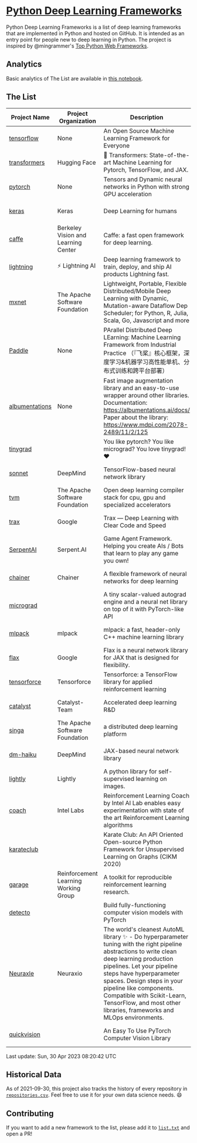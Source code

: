 # [Python Deep Learning Frameworks](https://www.github.com/shimst3r/python-deep-learning-frameworks)

Python Deep Learning Frameworks is a list of deep learning frameworks that are implemented in Python and hosted on GitHub. It is intended as an entry point for people new to deep learning in Python. The project is inspired by @mingrammer's [Top Python Web Frameworks](https://github.com/mingrammer/python-web-framework-stars).

## Analytics

Basic analytics of The List are available in [this notebook](./notebooks/development_over_time.ipynb).

## The List

| Project Name | Project Organization | Description | Stars | Forks | Open Issues | Last Commit |
| ------------ | -------------------- | ----------- | ----: | ----: | ----------: | ----------- |
| [tensorflow](https://tensorflow.org) | None | An Open Source Machine Learning Framework for Everyone | 173873 | 88225 | 2166 | 0 day(s) ago |
| [transformers](https://huggingface.co/transformers) | Hugging Face | 🤗 Transformers: State-of-the-art Machine Learning for Pytorch, TensorFlow, and JAX. | 97094 | 20094 | 684 | 0 day(s) ago |
| [pytorch](https://pytorch.org) | None | Tensors and Dynamic neural networks in Python with strong GPU acceleration | 66145 | 18203 | 11773 | 0 day(s) ago |
| [keras](http://keras.io/) | Keras | Deep Learning for humans | 58166 | 19327 | 398 | 0 day(s) ago |
| [caffe](http://caffe.berkeleyvision.org/) | Berkeley Vision and Learning Center | Caffe: a fast open framework for deep learning. | 33300 | 18986 | 1180 | 0 day(s) ago |
| [lightning](https://lightning.ai) | ⚡️ Lightning AI  | Deep learning framework to train, deploy, and ship AI products Lightning fast. | 22620 | 2861 | 648 | 0 day(s) ago |
| [mxnet](https://mxnet.apache.org) | The Apache Software Foundation | Lightweight, Portable, Flexible Distributed/Mobile Deep Learning with Dynamic, Mutation-aware Dataflow Dep Scheduler; for Python, R, Julia, Scala, Go, Javascript and more | 20389 | 6867 | 1993 | 1 day(s) ago |
| [Paddle](http://www.paddlepaddle.org/) | None | PArallel Distributed Deep LEarning: Machine Learning Framework from Industrial Practice （『飞桨』核心框架，深度学习&机器学习高性能单机、分布式训练和跨平台部署） | 20157 | 5140 | 1985 | 0 day(s) ago |
| [albumentations](https://albumentations.ai) | None | Fast image augmentation library and an easy-to-use wrapper around other libraries. Documentation:  https://albumentations.ai/docs/ Paper about the library: https://www.mdpi.com/2078-2489/11/2/125 | 11931 | 1500 | 362 | 1 day(s) ago |
| [tinygrad](https://github.com/geohot/tinygrad) |  | You like pytorch? You like micrograd? You love tinygrad! ❤️  | 11325 | 1052 | 47 | 0 day(s) ago |
| [sonnet](https://sonnet.dev/) | DeepMind | TensorFlow-based neural network library | 9562 | 1354 | 34 | 0 day(s) ago |
| [tvm](https://tvm.apache.org/) | The Apache Software Foundation | Open deep learning compiler stack for cpu, gpu and specialized accelerators | 9488 | 3025 | 624 | 0 day(s) ago |
| [trax](https://github.com/google/trax) | Google | Trax — Deep Learning with Clear Code and Speed | 7497 | 779 | 106 | 1 day(s) ago |
| [SerpentAI](http://serpent.ai) | Serpent.AI | Game Agent Framework. Helping you create AIs / Bots that learn to play any game you own! | 6484 | 770 | 2 | 0 day(s) ago |
| [chainer](https://chainer.org) | Chainer | A flexible framework of neural networks for deep learning | 5790 | 1388 | 12 | 2 day(s) ago |
| [micrograd](https://github.com/karpathy/micrograd) |  | A tiny scalar-valued autograd engine and a neural net library on top of it with PyTorch-like API | 4742 | 560 | 21 | 0 day(s) ago |
| [mlpack](https://www.mlpack.org/) | mlpack | mlpack: a fast, header-only C++ machine learning library | 4387 | 1495 | 42 | 0 day(s) ago |
| [flax](https://flax.readthedocs.io) | Google | Flax is a neural network library for JAX that is designed for flexibility. | 4280 | 500 | 134 | 0 day(s) ago |
| [tensorforce](https://github.com/tensorforce/tensorforce) | Tensorforce | Tensorforce: a TensorFlow library for applied reinforcement learning | 3236 | 538 | 34 | 3 day(s) ago |
| [catalyst](https://catalyst-team.com) | Catalyst-Team | Accelerated deep learning R&D | 3122 | 400 | 9 | 2 day(s) ago |
| [singa](https://github.com/apache/singa) | The Apache Software Foundation | a distributed deep learning platform | 2826 | 980 | 50 | 2 day(s) ago |
| [dm-haiku](https://dm-haiku.readthedocs.io) | DeepMind | JAX-based neural network library | 2464 | 206 | 95 | 1 day(s) ago |
| [lightly](https://docs.lightly.ai/self-supervised-learning/) | Lightly | A python library for self-supervised learning on images. | 2265 | 193 | 55 | 0 day(s) ago |
| [coach](https://intellabs.github.io/coach/) | Intel Labs | Reinforcement Learning Coach by Intel AI Lab enables easy experimentation with state of the art Reinforcement Learning algorithms | 2243 | 449 | 90 | 5 day(s) ago |
| [karateclub](https://karateclub.readthedocs.io) |  | Karate Club: An API Oriented Open-source Python Framework for Unsupervised Learning on Graphs (CIKM 2020) | 1879 | 229 | 5 | 1 day(s) ago |
| [garage](https://github.com/rlworkgroup/garage) | Reinforcement Learning Working Group | A toolkit for reproducible reinforcement learning research. | 1674 | 287 | 230 | 1 day(s) ago |
| [detecto](https://detecto.readthedocs.io/) |  | Build fully-functioning computer vision models with PyTorch | 587 | 103 | 44 | 11 day(s) ago |
| [Neuraxle](https://www.neuraxle.org/) | Neuraxio | The world's cleanest AutoML library ✨ - Do hyperparameter tuning with the right pipeline abstractions to write clean deep learning production pipelines. Let your pipeline steps have hyperparameter spaces. Design steps in your pipeline like components. Compatible with Scikit-Learn, TensorFlow, and most other libraries, frameworks and MLOps environments. | 564 | 58 | 42 | 5 day(s) ago |
| [quickvision](https://github.com/oke-aditya/quickvision) |  | An Easy To Use PyTorch Computer Vision Library | 49 | 5 | 19 | 60 day(s) ago |

Last update: Sun, 30 Apr 2023 08:20:42 UTC

## Historical Data

As of 2021-09-30, this project also tracks the history of every repository in [`repositories.csv`](./repositories.csv). Feel free to use it for your own data science needs. :smile:

## Contributing

If you want to add a new framework to the list, please add it to [`list.txt`](./python-deep-learning-frameworks/list.txt) and open a PR!